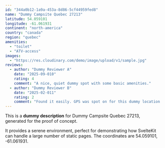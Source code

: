 ```yaml
---
id: "344a0b12-1a9a-453a-8d86-5cf44959fed8"
name: "Dummy Campsite Quebec 27213"
latitude: 54.059101
longitude: -61.061931
continent: "north-america"
country: "canada"
region: "quebec"
amenities:
  - "toilet"
  - "ATV-access"
images:
  - "https://res.cloudinary.com/demo/image/upload/v1/sample.jpg"
reviews:
  - author: "Dummy Reviewer A"
    date: "2025-09-010"
    rating: 4
    comment: "A nice, quiet dummy spot with some basic amenities."
  - author: "Dummy Reviewer B"
    date: "2025-02-011"
    rating: 2
    comment: "Found it easily. GPS was spot on for this dummy location."
---
```


This is a **dummy description** for Dummy Campsite Quebec 27213, generated for the proof of concept.

It provides a serene environment, perfect for demonstrating how SvelteKit can handle a large number of static pages. The coordinates are 54.059101, -61.061931.
